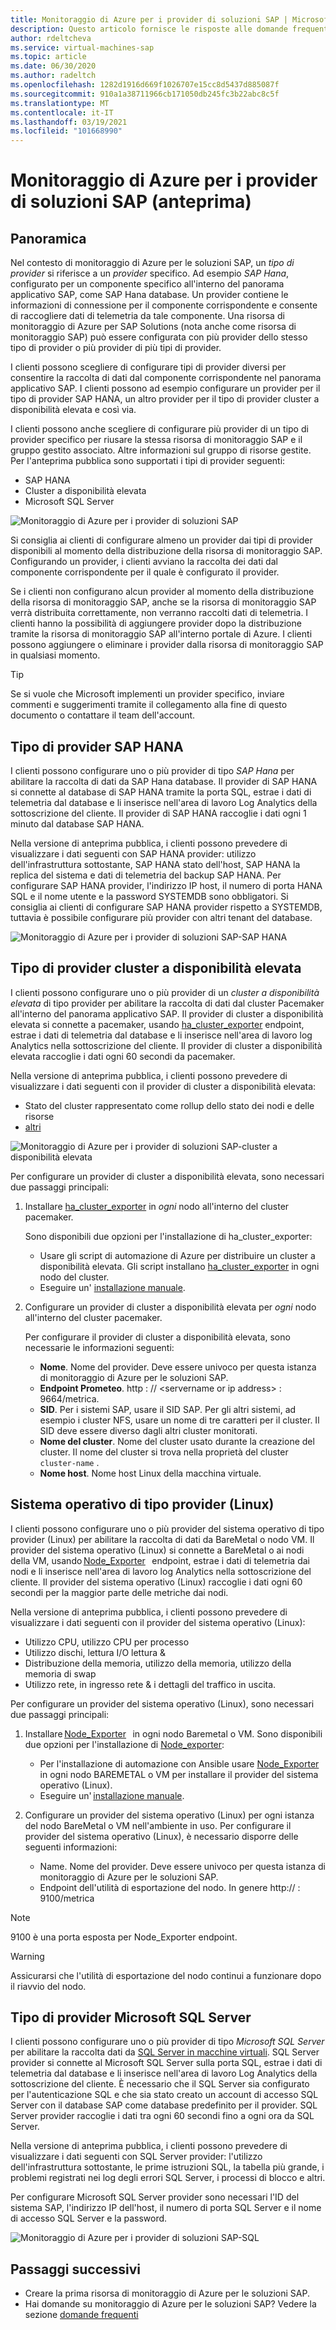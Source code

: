```yaml
---
title: Monitoraggio di Azure per i provider di soluzioni SAP | Microsoft Docs
description: Questo articolo fornisce le risposte alle domande frequenti su monitoraggio di Azure per i provider di soluzioni SAP.
author: rdeltcheva
ms.service: virtual-machines-sap
ms.topic: article
ms.date: 06/30/2020
ms.author: radeltch
ms.openlocfilehash: 1282d1916d669f1026707e15cc8d5437d885087f
ms.sourcegitcommit: 910a1a38711966cb171050db245fc3b22abc8c5f
ms.translationtype: MT
ms.contentlocale: it-IT
ms.lasthandoff: 03/19/2021
ms.locfileid: "101668990"
---
```

# <a name="azure-monitor-for-sap-solutions-providers-preview"></a>Monitoraggio di Azure per i provider di soluzioni SAP (anteprima)

## <a name="overview"></a>Panoramica  

Nel contesto di monitoraggio di Azure per le soluzioni SAP, un *tipo di provider* si riferisce a un *provider* specifico. Ad esempio *SAP Hana*, configurato per un componente specifico all'interno del panorama applicativo SAP, come SAP Hana database. Un provider contiene le informazioni di connessione per il componente corrispondente e consente di raccogliere dati di telemetria da tale componente. Una risorsa di monitoraggio di Azure per SAP Solutions (nota anche come risorsa di monitoraggio SAP) può essere configurata con più provider dello stesso tipo di provider o più provider di più tipi di provider.
   
I clienti possono scegliere di configurare tipi di provider diversi per consentire la raccolta di dati dal componente corrispondente nel panorama applicativo SAP. I clienti possono ad esempio configurare un provider per il tipo di provider SAP HANA, un altro provider per il tipo di provider cluster a disponibilità elevata e così via.  

I clienti possono anche scegliere di configurare più provider di un tipo di provider specifico per riusare la stessa risorsa di monitoraggio SAP e il gruppo gestito associato. Altre informazioni sul gruppo di risorse gestite. Per l'anteprima pubblica sono supportati i tipi di provider seguenti:   
- SAP HANA
- Cluster a disponibilità elevata
- Microsoft SQL Server

![Monitoraggio di Azure per i provider di soluzioni SAP](./media/azure-monitor-sap/azure-monitor-providers.png)

Si consiglia ai clienti di configurare almeno un provider dai tipi di provider disponibili al momento della distribuzione della risorsa di monitoraggio SAP. Configurando un provider, i clienti avviano la raccolta dei dati dal componente corrispondente per il quale è configurato il provider.   

Se i clienti non configurano alcun provider al momento della distribuzione della risorsa di monitoraggio SAP, anche se la risorsa di monitoraggio SAP verrà distribuita correttamente, non verranno raccolti dati di telemetria. I clienti hanno la possibilità di aggiungere provider dopo la distribuzione tramite la risorsa di monitoraggio SAP all'interno portale di Azure. I clienti possono aggiungere o eliminare i provider dalla risorsa di monitoraggio SAP in qualsiasi momento.

> [!Tip]
> Se si vuole che Microsoft implementi un provider specifico, inviare commenti e suggerimenti tramite il collegamento alla fine di questo documento o contattare il team dell'account.  

## <a name="provider-type-sap-hana"></a>Tipo di provider SAP HANA

I clienti possono configurare uno o più provider di tipo *SAP Hana* per abilitare la raccolta di dati da SAP Hana database. Il provider di SAP HANA si connette al database di SAP HANA tramite la porta SQL, estrae i dati di telemetria dal database e li inserisce nell'area di lavoro Log Analytics della sottoscrizione del cliente. Il provider di SAP HANA raccoglie i dati ogni 1 minuto dal database SAP HANA.  

Nella versione di anteprima pubblica, i clienti possono prevedere di visualizzare i dati seguenti con SAP HANA provider: utilizzo dell'infrastruttura sottostante, SAP HANA stato dell'host, SAP HANA la replica del sistema e dati di telemetria del backup SAP HANA. Per configurare SAP HANA provider, l'indirizzo IP host, il numero di porta HANA SQL e il nome utente e la password SYSTEMDB sono obbligatori. Si consiglia ai clienti di configurare SAP HANA provider rispetto a SYSTEMDB, tuttavia è possibile configurare più provider con altri tenant del database.

![Monitoraggio di Azure per i provider di soluzioni SAP-SAP HANA](./media/azure-monitor-sap/azure-monitor-providers-hana.png)

## <a name="provider-type-high-availability-cluster"></a>Tipo di provider cluster a disponibilità elevata
I clienti possono configurare uno o più provider di un *cluster a disponibilità elevata* di tipo provider per abilitare la raccolta di dati dal cluster Pacemaker all'interno del panorama applicativo SAP. Il provider di cluster a disponibilità elevata si connette a pacemaker, usando [ha_cluster_exporter](https://github.com/ClusterLabs/ha_cluster_exporter) endpoint, estrae i dati di telemetria dal database e li inserisce nell'area di lavoro log Analytics nella sottoscrizione del cliente. Il provider di cluster a disponibilità elevata raccoglie i dati ogni 60 secondi da pacemaker.  

Nella versione di anteprima pubblica, i clienti possono prevedere di visualizzare i dati seguenti con il provider di cluster a disponibilità elevata:   
 - Stato del cluster rappresentato come rollup dello stato dei nodi e delle risorse 
 - [altri](https://github.com/ClusterLabs/ha_cluster_exporter/blob/master/doc/metrics.md) 

![Monitoraggio di Azure per i provider di soluzioni SAP-cluster a disponibilità elevata](./media/azure-monitor-sap/azure-monitor-providers-pacemaker-cluster.png)

Per configurare un provider di cluster a disponibilità elevata, sono necessari due passaggi principali:

1. Installare [ha_cluster_exporter](https://github.com/ClusterLabs/ha_cluster_exporter) in *ogni* nodo all'interno del cluster pacemaker.

   Sono disponibili due opzioni per l'installazione di ha_cluster_exporter:
   
   - Usare gli script di automazione di Azure per distribuire un cluster a disponibilità elevata. Gli script installano [ha_cluster_exporter](https://github.com/ClusterLabs/ha_cluster_exporter) in ogni nodo del cluster.  
   - Eseguire un' [installazione manuale](https://github.com/ClusterLabs/ha_cluster_exporter#manual-clone--build). 

2. Configurare un provider di cluster a disponibilità elevata per *ogni* nodo all'interno del cluster pacemaker.

   Per configurare il provider di cluster a disponibilità elevata, sono necessarie le informazioni seguenti:
   
   - **Nome**. Nome del provider. Deve essere univoco per questa istanza di monitoraggio di Azure per le soluzioni SAP.
   - **Endpoint Prometeo**. http \: // \<servername or ip address\> : 9664/metrica.
   - **SID**. Per i sistemi SAP, usare il SID SAP. Per gli altri sistemi, ad esempio i cluster NFS, usare un nome di tre caratteri per il cluster. Il SID deve essere diverso dagli altri cluster monitorati.   
   - **Nome del cluster**. Nome del cluster usato durante la creazione del cluster. Il nome del cluster si trova nella proprietà del cluster `cluster-name` .
   - **Nome host**. Nome host Linux della macchina virtuale.  


## <a name="provider-type-os-linux"></a>Sistema operativo di tipo provider (Linux)
I clienti possono configurare uno o più provider del sistema operativo di tipo provider (Linux) per abilitare la raccolta di dati da BareMetal o nodo VM. Il provider del sistema operativo (Linux) si connette a BareMetal o ai nodi della VM, usando [Node_Exporter](https://github.com/prometheus/node_exporter)   endpoint, estrae i dati di telemetria dai nodi e li inserisce nell'area di lavoro log Analytics nella sottoscrizione del cliente. Il provider del sistema operativo (Linux) raccoglie i dati ogni 60 secondi per la maggior parte delle metriche dai nodi. 

Nella versione di anteprima pubblica, i clienti possono prevedere di visualizzare i dati seguenti con il provider del sistema operativo (Linux): 
   - Utilizzo CPU, utilizzo CPU per processo 
   - Utilizzo dischi, lettura I/O lettura & 
   - Distribuzione della memoria, utilizzo della memoria, utilizzo della memoria di swap 
   - Utilizzo rete, in ingresso rete & i dettagli del traffico in uscita. 

Per configurare un provider del sistema operativo (Linux), sono necessari due passaggi principali:
1. Installare [Node_Exporter](https://github.com/prometheus/node_exporter)   in ogni nodo Baremetal o VM.
   Sono disponibili due opzioni per l'installazione di [Node_exporter](https://github.com/prometheus/node_exporter): 
      - Per l'installazione di automazione con Ansible usare [Node_Exporter](https://github.com/prometheus/node_exporter) in ogni nodo BAREMETAL o VM per installare il provider del sistema operativo (Linux).  
      - Eseguire un' [installazione manuale](https://prometheus.io/docs/guides/node-exporter/).

2. Configurare un provider del sistema operativo (Linux) per ogni istanza del nodo BareMetal o VM nell'ambiente in uso. 
   Per configurare il provider del sistema operativo (Linux), è necessario disporre delle seguenti informazioni: 
      - Name. Nome del provider. Deve essere univoco per questa istanza di monitoraggio di Azure per le soluzioni SAP. 
      - Endpoint dell'utilità di esportazione del nodo. In genere http:// <servername or ip address> : 9100/metrica 

> [!NOTE]
> 9100 è una porta esposta per Node_Exporter endpoint.

> [!Warning]
> Assicurarsi che l'utilità di esportazione del nodo continui a funzionare dopo il riavvio del nodo. 


## <a name="provider-type-microsoft-sql-server"></a>Tipo di provider Microsoft SQL Server

I clienti possono configurare uno o più provider di tipo *Microsoft SQL Server* per abilitare la raccolta dati da [SQL Server in macchine virtuali](https://azure.microsoft.com/services/virtual-machines/sql-server/). SQL Server provider si connette al Microsoft SQL Server sulla porta SQL, estrae i dati di telemetria dal database e li inserisce nell'area di lavoro Log Analytics della sottoscrizione del cliente. È necessario che il SQL Server sia configurato per l'autenticazione SQL e che sia stato creato un account di accesso SQL Server con il database SAP come database predefinito per il provider. SQL Server provider raccoglie i dati tra ogni 60 secondi fino a ogni ora da SQL Server.  

Nella versione di anteprima pubblica, i clienti possono prevedere di visualizzare i dati seguenti con SQL Server provider: l'utilizzo dell'infrastruttura sottostante, le prime istruzioni SQL, la tabella più grande, i problemi registrati nei log degli errori SQL Server, i processi di blocco e altri.  

Per configurare Microsoft SQL Server provider sono necessari l'ID del sistema SAP, l'indirizzo IP dell'host, il numero di porta SQL Server e il nome di accesso SQL Server e la password.

![Monitoraggio di Azure per i provider di soluzioni SAP-SQL](./media/azure-monitor-sap/azure-monitor-providers-sql.png)

## <a name="next-steps"></a>Passaggi successivi

- Creare la prima risorsa di monitoraggio di Azure per le soluzioni SAP.
- Hai domande su monitoraggio di Azure per le soluzioni SAP? Vedere la sezione [domande frequenti](./azure-monitor-faq.md)
